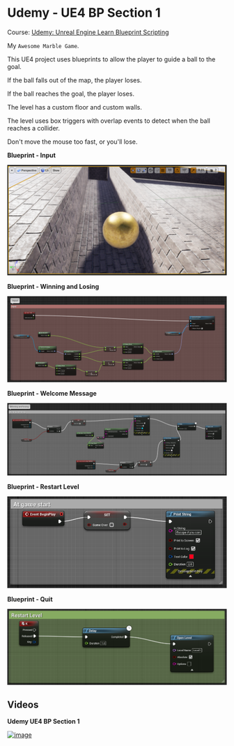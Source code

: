 # Udemy - UE4 BP Section 1

Course: [Udemy: Unreal Engine Learn Blueprint Scripting](https://www.udemy.com/course/unrealblueprint/)


My `Awesome Marble Game`.

This UE4 project uses blueprints to allow the player to guide a ball to the goal.

If the ball falls out of the map, the player loses.

If the ball reaches the goal, the player loses.

The level has a custom floor and custom walls.

The level uses box triggers with overlap events to detect when the ball reaches a collider.

Don't move the mouse too fast, or you'll lose.


**Blueprint - Input**

![image_1](images/image_1.png)

**Blueprint - Winning and Losing**

![image_2](images/image_2.png)

**Blueprint - Welcome Message**

![image_3](images/image_3.png)

**Blueprint - Restart Level**

![image_4](images/image_4.png)

**Blueprint - Quit**

![image_5](images/image_5.png)


## Videos

**Udemy UE4 BP Section 1**

<a href="https://www.youtube.com/watch?v=Eh68DgSvI8o">![image](https://img.youtube.com/vi/Eh68DgSvI8o/0.jpg)</a>

